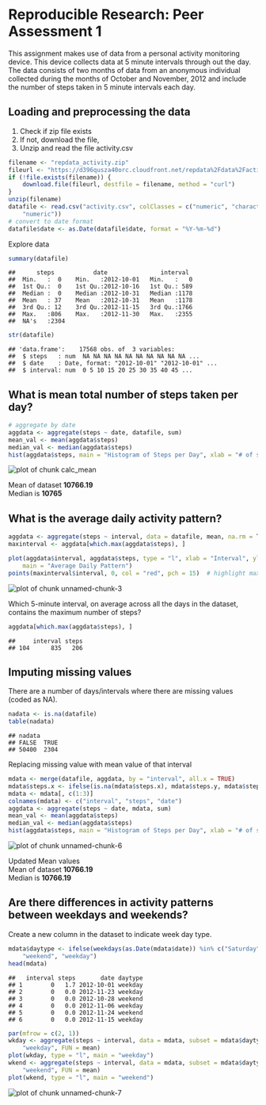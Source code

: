 # Reproducible Research: Peer Assessment 1
This assignment makes use of data from a personal activity monitoring device. This device collects data at 5 minute intervals through out the day. The data consists of two months of data from an anonymous individual collected during the months of October and November, 2012 and include the number of steps taken in 5 minute intervals each day.




## Loading and preprocessing the data
1. Check if zip file exists
2. If not, download the file,
3. Unzip and read the file activity.csv


```r
filename <- "repdata_activity.zip"
fileurl <- "https://d396qusza40orc.cloudfront.net/repdata%2Fdata%2Factivity.zip"
if (!file.exists(filename)) {
    download.file(fileurl, destfile = filename, method = "curl")
}
unzip(filename)
datafile <- read.csv("activity.csv", colClasses = c("numeric", "character", 
    "numeric"))
# convert to date format
datafile$date <- as.Date(datafile$date, format = "%Y-%m-%d")
```

Explore data


```r
summary(datafile)
```

```
##      steps           date               interval   
##  Min.   :  0    Min.   :2012-10-01   Min.   :   0  
##  1st Qu.:  0    1st Qu.:2012-10-16   1st Qu.: 589  
##  Median :  0    Median :2012-10-31   Median :1178  
##  Mean   : 37    Mean   :2012-10-31   Mean   :1178  
##  3rd Qu.: 12    3rd Qu.:2012-11-15   3rd Qu.:1766  
##  Max.   :806    Max.   :2012-11-30   Max.   :2355  
##  NA's   :2304
```

```r
str(datafile)
```

```
## 'data.frame':	17568 obs. of  3 variables:
##  $ steps   : num  NA NA NA NA NA NA NA NA NA NA ...
##  $ date    : Date, format: "2012-10-01" "2012-10-01" ...
##  $ interval: num  0 5 10 15 20 25 30 35 40 45 ...
```



## What is mean total number of steps taken per day?


```r
# aggregate by date
aggdata <- aggregate(steps ~ date, datafile, sum)
mean_val <- mean(aggdata$steps)
median_val <- median(aggdata$steps)
hist(aggdata$steps, main = "Histogram of Steps per Day", xlab = "# of steps")
```

![plot of chunk calc_mean](figure/calc_mean.png) 


Mean of dataset **10766.19**   
Median is **10765**


## What is the average daily activity pattern?


```r
aggdata <- aggregate(steps ~ interval, data = datafile, mean, na.rm = T)
maxinterval <- aggdata[which.max(aggdata$steps), ]

plot(aggdata$interval, aggdata$steps, type = "l", xlab = "Interval", ylab = "Avg Steps", 
    main = "Average Daily Pattern")
points(maxinterval$interval, 0, col = "red", pch = 15)  # highlight max interval
```

![plot of chunk unnamed-chunk-3](figure/unnamed-chunk-3.png) 


Which 5-minute interval, on average across all the days in the dataset, contains the maximum number of steps?

```r
aggdata[which.max(aggdata$steps), ]
```

```
##     interval steps
## 104      835   206
```



## Imputing missing values
There are a number of days/intervals where there are missing values (coded as NA). 

```r
nadata <- is.na(datafile)
table(nadata)
```

```
## nadata
## FALSE  TRUE 
## 50400  2304
```


Replacing missing value with mean value of that interval

```r
mdata <- merge(datafile, aggdata, by = "interval", all.x = TRUE)
mdata$steps.x <- ifelse(is.na(mdata$steps.x), mdata$steps.y, mdata$steps.x)
mdata <- mdata[, c(1:3)]
colnames(mdata) <- c("interval", "steps", "date")
aggdata <- aggregate(steps ~ date, mdata, sum)
mean_val <- mean(aggdata$steps)
median_val <- median(aggdata$steps)
hist(aggdata$steps, main = "Histogram of Steps per Day", xlab = "# of steps")
```

![plot of chunk unnamed-chunk-6](figure/unnamed-chunk-6.png) 

Updated Mean values  
Mean of dataset **10766.19**   
Median is **10766.19**

## Are there differences in activity patterns between weekdays and weekends?

Create a new column in the dataset to indicate week day type.



```r
mdata$daytype <- ifelse(weekdays(as.Date(mdata$date)) %in% c("Saturday", "Sunday"), 
    "weekend", "weekday")
head(mdata)
```

```
##   interval steps       date daytype
## 1        0   1.7 2012-10-01 weekday
## 2        0   0.0 2012-11-23 weekday
## 3        0   0.0 2012-10-28 weekend
## 4        0   0.0 2012-11-06 weekday
## 5        0   0.0 2012-11-24 weekend
## 6        0   0.0 2012-11-15 weekday
```

```r
par(mfrow = c(2, 1))
wkday <- aggregate(steps ~ interval, data = mdata, subset = mdata$daytype == 
    "weekday", FUN = mean)
plot(wkday, type = "l", main = "weekday")
wkend <- aggregate(steps ~ interval, data = mdata, subset = mdata$daytype == 
    "weekend", FUN = mean)
plot(wkend, type = "l", main = "weekend")
```

![plot of chunk unnamed-chunk-7](figure/unnamed-chunk-7.png) 



